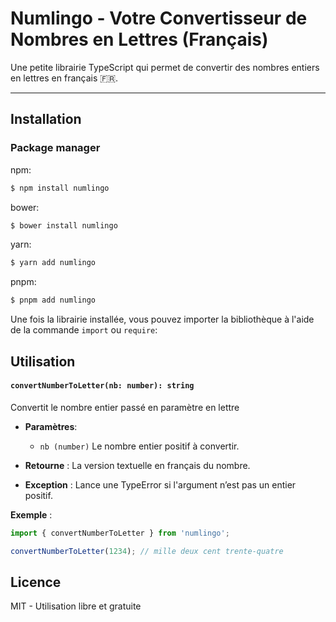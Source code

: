 # Numlingo - Votre Convertisseur de Nombres en Lettres (Français)

Une petite librairie TypeScript qui permet de convertir des nombres entiers en lettres en français 🇫🇷.

---

## Installation

### Package manager

npm:

```bash
$ npm install numlingo
```

bower:

```bash
$ bower install numlingo
```

yarn:

```bash
$ yarn add numlingo
```

pnpm:

```bash
$ pnpm add numlingo
```
Une fois la librairie installée, vous pouvez importer la bibliothèque à l'aide de la commande `import` ou `require`:

## Utilisation

#### `convertNumberToLetter(nb: number): string`

Convertit le nombre entier passé en paramètre en lettre

- **Paramètres**:
    - `nb (number)` Le nombre entier positif à convertir.
- **Retourne** : La version textuelle en français du nombre.

- **Exception** : Lance une TypeError si l'argument n’est pas un entier positif.

**Exemple** :

```typescript
import { convertNumberToLetter } from 'numlingo';

convertNumberToLetter(1234); // mille deux cent trente-quatre
```

## Licence

MIT - Utilisation libre et gratuite